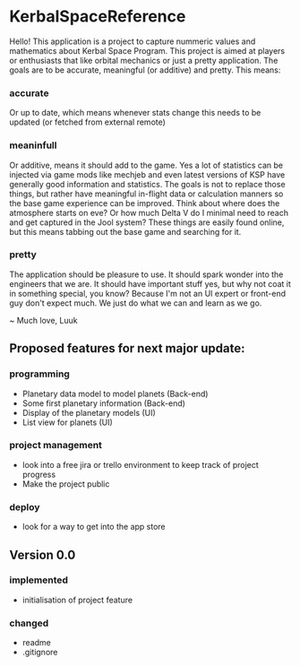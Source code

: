 # KerbalSpaceReference

Hello! This application is a project to capture nummeric values and mathematics about Kerbal Space Program. This project is aimed at players or enthusiasts that like
orbital mechanics or just a pretty application. The goals are to be accurate, meaningful (or additive) and pretty. This means:

### accurate
Or up to date, which means whenever stats change this needs to be updated (or fetched from external remote)

### meaninfull
Or additive, means it should add to the game. Yes a lot of statistics can be injected via game mods like mechjeb and even latest versions of KSP have generally good information and statistics.
The goals is not to replace those things, but rather have meaningful in-flight data or calculation manners so the base game experience can be improved. Think about where does the atmosphere starts
on eve? Or how much Delta V do I minimal need to reach and get captured in the Jool system? These things are easily found online, but this means tabbing out the base game and searching for it.

### pretty
The application should be pleasure to use. It should spark wonder into the engineers that we are. It should have important stuff yes, but why not coat it in something special, you know?
Because I'm not an UI expert or front-end guy don't expect much. We just do what we can and learn as we go.


~ Much love, Luuk



## Proposed features for next major update:

### programming
- Planetary data model to model planets (Back-end)
- Some first planetary information (Back-end)
- Display of the planetary models (UI)
- List view for planets (UI)

### project management
- look into a free jira or trello environment to keep track of project progress
- Make the project public

### deploy
- look for a way to get into the app store

## Version 0.0
### implemented
- initialisation of project feature
### changed
- readme
- .gitignore